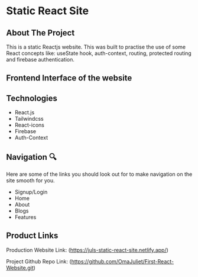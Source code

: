 # Static React Site

## About The Project 

This is a static Reactjs website. This was built to practise the use of some React concepts like: useState hook, auth-context, routing, protected routing and firebase authentication.


## Frontend Interface of the website
<!-- ![Static Site UI](design.png)  -->


## Technologies 

- React.js
- Tailwindcss
- React-icons
- Firebase
- Auth-Context



## Navigation 🔍

Here are some of the links you should look out for to make navigation on the site smooth for you. 

- Signup/Login
- Home
- About
- Blogs
- Features


<!-- THE PRODUCT LINK -->

## Product Links

Production Website Link: (https://juls-static-react-site.netlify.app/)


Project Github Repo Link: (https://github.com/OmaJuliet/First-React-Website.git)
